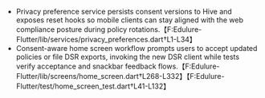 - Privacy preference service persists consent versions to Hive and exposes reset hooks so mobile clients can stay aligned with the web compliance posture during policy rotations.【F:Edulure-Flutter/lib/services/privacy_preferences.dart†L1-L34】
- Consent-aware home screen workflow prompts users to accept updated policies or file DSR exports, invoking the new DSR client while tests verify acceptance and snackbar feedback flows.【F:Edulure-Flutter/lib/screens/home_screen.dart†L268-L332】【F:Edulure-Flutter/test/home_screen_test.dart†L41-L132】

